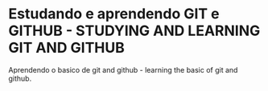 # Estudando e aprendendo GIT e GITHUB - STUDYING AND LEARNING GIT AND GITHUB

Aprendendo o basico de git and github - learning the basic of git and github.
